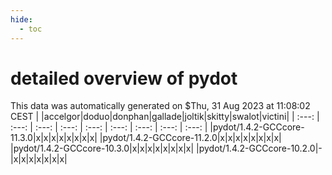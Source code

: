 ```yaml
---
hide:
  - toc
---
```


detailed overview of pydot
==========================


This data was automatically generated on $Thu, 31 Aug 2023 at 11:08:02 CEST
| |accelgor|doduo|donphan|gallade|joltik|skitty|swalot|victini|
| :---: | :---: | :---: | :---: | :---: | :---: | :---: | :---: | :---: |
|pydot/1.4.2-GCCcore-11.3.0|x|x|x|x|x|x|x|x|
|pydot/1.4.2-GCCcore-11.2.0|x|x|x|x|x|x|x|x|
|pydot/1.4.2-GCCcore-10.3.0|x|x|x|x|x|x|x|x|
|pydot/1.4.2-GCCcore-10.2.0|-|x|x|x|x|x|x|x|
